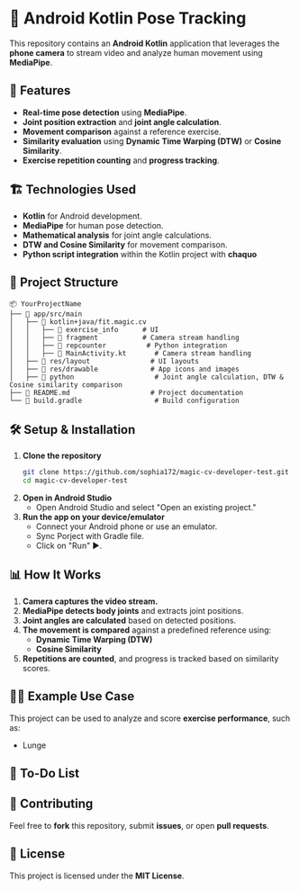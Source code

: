# 📱 Android Kotlin Pose Tracking

This repository contains an **Android Kotlin** application that leverages the **phone camera** to stream video and analyze human movement using **MediaPipe**.

## 🚀 Features
- **Real-time pose detection** using **MediaPipe**.
- **Joint position extraction** and **joint angle calculation**.
- **Movement comparison** against a reference exercise.
- **Similarity evaluation** using **Dynamic Time Warping (DTW)** or **Cosine Similarity**.
- **Exercise repetition counting** and **progress tracking**.

## 🏗️ Technologies Used
- **Kotlin** for Android development.
- **MediaPipe** for human pose detection.
- **Mathematical analysis** for joint angle calculations.
- **DTW and Cosine Similarity** for movement comparison.
- **Python script integration** within the Kotlin project with **chaquo**

## 📂 Project Structure
```
📦 YourProjectName
├── 📁 app/src/main
│   ├── 📁 kotlin+java/fit.magic.cv
│   │   ├── 📁 exercise_info      # UI
│   │   ├── 📁 fragment           # Camera stream handling
│   │   ├── 📁 repcounter          # Python integration
│   │   ├── 📄 MainActivity.kt       # Camera stream handling
│   ├── 📁 res/layout               # UI layouts
│   ├── 📁 res/drawable             # App icons and images
│   ├── 📁 python                    # Joint angle calculation, DTW & Cosine similarity comparison
├── 📄 README.md                    # Project documentation
└── 📄 build.gradle                  # Build configuration
```

## 🛠️ Setup & Installation
1. **Clone the repository**
   ```bash
   git clone https://github.com/sophia172/magic-cv-developer-test.git
   cd magic-cv-developer-test
   ```
2. **Open in Android Studio**
   - Open Android Studio and select "Open an existing project."
3. **Run the app on your device/emulator**
   - Connect your Android phone or use an emulator.
   - Sync Porject with Gradle file.
   - Click on "Run" ▶️.

## 📊 How It Works
1. **Camera captures the video stream.**
2. **MediaPipe detects body joints** and extracts joint positions.
3. **Joint angles are calculated** based on detected positions.
4. **The movement is compared** against a predefined reference using:
   - **Dynamic Time Warping (DTW)**
   - **Cosine Similarity**
5. **Repetitions are counted**, and progress is tracked based on similarity scores.

## 🏋️‍♀️ Example Use Case
This project can be used to analyze and score **exercise performance**, such as:
- Lunge

## 📌 To-Do List


## 🤝 Contributing
Feel free to **fork** this repository, submit **issues**, or open **pull requests**.

## 📜 License
This project is licensed under the **MIT License**.



